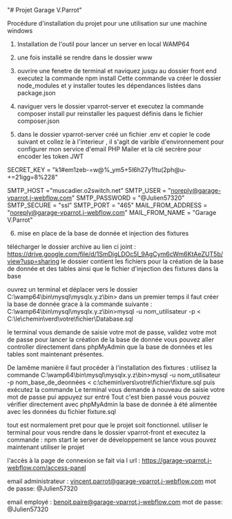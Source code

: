 "# Projet Garage V.Parrot" 

Procédure d'installation du projet pour une utilisation sur une machine windows


 1. Installation de l'outil pour lancer un server en local WAMP64

 2. une fois installé se rendre dans le dossier www 

3. ouvrire une fenetre de terminal et naviquez jusqu au dossier front end executez la commande npm install 
Cette commande va créer le dossier node_modules et y installer toutes les dépendances listées dans package.json

4. naviguer vers le dossier vparrot-server et executez la commande composer install pur reinstaller les paquest définis dans le fichier composer.json


5. dans le dossier vparrot-server créé un fichier .env et copier le code suivant et collez le à l'interieur , il s'agit de varible d'environnement pour configurer mon service d'email PHP Mailer et la clé secrère pour encoder les token JWT

SECRET_KEY = "k1#em1zeb-=w@%_ym5+5l6h27y1!tu(2ph@u-+=21igg=8%228"

SMTP_HOST  ="muscadier.o2switch.net"
SMTP_USER = "noreply@garage-vparrot.j-webflow.com"
SMTP_PASSWORD = "@Julien57320"
SMTP_SECURE = "ssl"
SMTP_PORT = "465"
MAIL_FROM_ADDRESS = "noreply@garage-vparrot.j-webflow.com"
MAIL_FROM_NAME = "Garage V.Parrot"

6. mise en place de la base de donnée et injection des fixtures

télécharger le dossier archive au lien ci joint : https://drive.google.com/file/d/1SmDigLDOc5I_9AgCym6cWm6KtAeZUT5b/view?usp=sharing
le dossier contient les fichiers pour la création de la base de donnée et des tables ainsi que le fichier d'injection des fixtures dans la base 

ouvrez un terminal et déplacer vers le dossier  C:\wamp64\bin\mysql\mysqlx.y.z\bin>
dans un premier temps il faut créer la base de donnée grace à la commande suivante : 
C:\wamp64\bin\mysql\mysqlx.y.z\bin>mysql -u nom_utilisateur -p < C:\le\chemin\verd\votre\fichier\Database.sql 

le terminal vous demande de saisie votre mot de passe, validez votre mot de passe pour lancer la création de la base de donnée 
vous pouvez aller controller directement dans phpMyAdmin que la base de données et les tables sont maintenant présentes.

De lamême manière il faut procéder à l'installation des fixtures : 
utilisez la commande C:\wamp64\bin\mysql\mysqlx.y.z\bin>mysql -u nom_utilisateur -p nom_base_de_deonnées < c:\chemin\vers\votre\fichier\fixture.sql puis exécutez la commande
Le terminal vous demande à nouveau de saisie votre mot de passe pui appuyez sur entré
Tout c'est bien passé vous pouvez vérifier directement avec phpMyAdmin la base de donnée à été alimentée avec les données du fichier fixture.sql

tout est normalement pret pour que le projet soit fonctionnel. 
utiliser le terminal pour vous rendre dans le dossier vparrot-front et executez la commande : npm start 
le server de développement se lance vous pouvez maintenant utiliser le projet 

l'accès à la page de connexion se fait via l url : https://garage-vparrot.j-webflow.com/access-panel

email administrateur : vincent.parrot@garage-vparrot.j-webflow.com
mot de passe: @Julien57320

email employé : benoit.paire@garage-vparrot.j-webflow.com
mot de passe: @Julien57320











 
